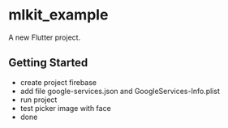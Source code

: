 # mlkit_example

A new Flutter project.

## Getting Started

- create project firebase
- add file google-services.json and GoogleServices-Info.plist
- run project
- test picker image with face
- done
